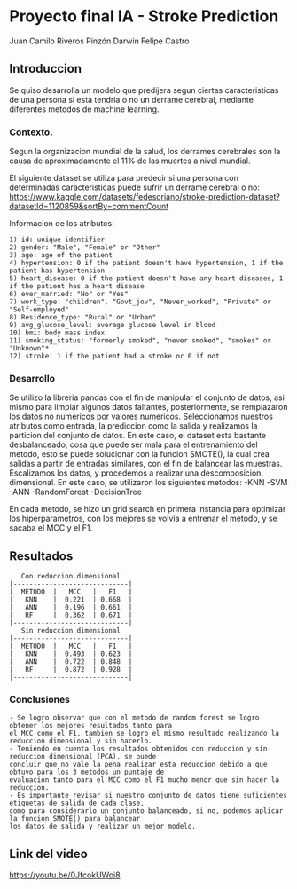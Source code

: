 # Proyecto final IA - Stroke Prediction 

Juan Camilo Riveros Pinzón
Darwin Felipe Castro

## Introduccion

Se quiso desarrolla un modelo que predijera segun ciertas caracteristicas de una persona si esta tendria o no un derrame cerebral, mediante diferentes metodos de machine learning.
### Contexto.

Segun la organizacion mundial de la salud, los derrames cerebrales son la causa de aproximadamente el 11% de las muertes a nivel mundial. 

El siguiente dataset se utiliza para predecir si una persona con determinadas caracteristicas puede sufrir un derrame cerebral o no: https://www.kaggle.com/datasets/fedesoriano/stroke-prediction-dataset?datasetId=1120859&sortBy=commentCount

Informacion de los atributos:
```
1) id: unique identifier
2) gender: "Male", "Female" or "Other"
3) age: age of the patient
4) hypertension: 0 if the patient doesn't have hypertension, 1 if the patient has hypertension
5) heart_disease: 0 if the patient doesn't have any heart diseases, 1 if the patient has a heart disease
6) ever_married: "No" or "Yes"
7) work_type: "children", "Govt_jov", "Never_worked", "Private" or "Self-employed"
8) Residence_type: "Rural" or "Urban"
9) avg_glucose_level: average glucose level in blood
10) bmi: body mass index
11) smoking_status: "formerly smoked", "never smoked", "smokes" or "Unknown"*
12) stroke: 1 if the patient had a stroke or 0 if not

```
### Desarrollo

Se utilizo la libreria pandas con el fin de manipular el conjunto de datos, asi mismo para limpiar algunos datos faltantes, posteriormente, se remplazaron los datos no numericos por valores numericos. Seleccionamos nuestros atributos como entrada, la prediccion como la salida y realizamos la particion del conjunto de datos. 
En este caso, el dataset esta bastante desbalanceado, cosa que puede ser mala para el entrenamiento del metodo, esto se puede solucionar con la funcion SMOTE(), la cual crea salidas a partir de entradas similares, con el fin de balancear las muestras.
Escalizamos los datos, y procedemos a realizar una descomposicion dimensional.
En este caso, se utilizaron los siguientes metodos:
-KNN
-SVM
-ANN
-RandomForest
-DecisionTree

En cada metodo, se hizo un grid search en primera instancia para optimizar los hiperparametros, con los mejores se volvia a entrenar el metodo, y se sacaba el MCC  y el F1.

## Resultados
```
   Con reduccion dimensional              
|-----------------------------|
|  METODO  |   MCC   |   F1   |
|   KNN    |  0.221  | 0.668  |
|   ANN    |  0.196  | 0.661  |
|   RF     |  0.362  | 0.671  |
|-----------------------------|
   Sin reduccion dimensional
|-----------------------------|
|  METODO  |   MCC   |   F1   |
|   KNN    |  0.493  | 0.623  |
|   ANN    |  0.722  | 0.848  |
|   RF     |  0.872  | 0.928  |
|-----------------------------|

```
### Conclusiones

```
- Se logro observar que con el metodo de random forest se logro obtener los mejores resultados tanto para 
el MCC como el F1, tambien se logro el mismo resultado realizando la reduccion dimensional y sin hacerlo.
- Teniendo en cuenta los resultados obtenidos con reduccion y sin reduccion dimensional (PCA), se puede 
concluir que no vale la pena realizar esta reduccion debido a que obtuvo para los 3 metodos un puntaje de 
evaluacion tanto para el MCC como el F1 mucho menor que sin hacer la reduccion.
- Es importante revisar si nuestro conjunto de datos tiene suficientes etiquetas de salida de cada clase, 
como para considerarlo un conjunto balanceado, si no, podemos aplicar la funcion SMOTE() para balancear 
los datos de salida y realizar un mejor modelo.
```
## Link del video
https://youtu.be/0JfcokUWoi8
